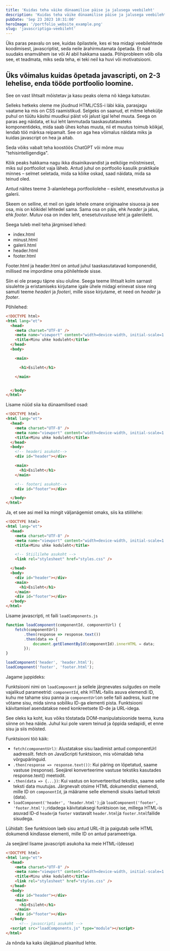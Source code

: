 ```yaml
---
title: 'Kuidas teha väike dünaamilise päise ja jalusega veebileht'
description: 'Kuidas teha väike dünaamilise päise ja jalusega veebileht kasutades javaskripti. Kuidas teha modaaliga pildiportfoolio.'
pubDate: 'Sep 23 2023 10:31:00'
heroImage: '/portfolio_website_example.png'
slug: 'javascriptiga-veebileht'
---
```


Üks paras peavalu on see, kuidas õpilastele, kes ei tea midagi veebilehtede koodimisest, javascriptist, seda neile ärahirmutamata õpetada. Et nad suudaks enamvähem ise või AI abil hakkama saada. Põhiprobleem võib olla see, et teadmata, miks seda teha, ei teki neil ka huvi või motivatsiooni.

## Üks võimalus kuidas õpetada javascripti, on 2-3 lehelise, enda tööde portfoolio loomine. 

See on vast lihtsalt mõistetav ja kasu peaks olema nö käega katsutav.

Selleks hetkeks oleme me jõudnud HTML/CSS-i läbi käia, parasjagu vaatame ka mis on CSS raamistikud. Selgeks on saanud, et mitme lehekülje puhul on tüütu käsitsi muudkui päist või jalust igal lehel muuta. Seega on paras aeg näidata, et kui leht lammutada taaskasutatavateks komponentideks, mida saab ühes kohas muuta, nii et muutus toimub kõikjal, lendab töö märksa reipamalt. See on aga hea võimalus näidata miks ja kuidas javascript on hea ja aitab.

Seda võiks vabalt teha koostöös ChatGPT või mõne muu "tehisintelligendiga".

Kõik peaks hakkama nagu ikka disainikavandist ja eelkõige mõistmisest, miks sul portfooliot vaja läheb. Antud juhul on portfoolio kasulik praktikale minnes – selmet seletada, mida sa kõike oskad, saad näidata, mida sa teinud oled.

Antud näites teeme 3-alamlehega portfooliolehe – esileht, enesetutvustus ja galerii.


Skeem on selline, et meil on igale lehele omane originaalne sisuosa ja see osa, mis on kõikidel lehtedel sama. Sama osa on päis, ehk *header* ja jalus, ehk *footer*. Mutuv osa on index leht, enesetutvustuse leht ja galeriileht.

Seega tuleb meil teha järgmised lehed:
- index.html
- minust.html
- galerii.html
- header.html
- footer.html

Footer.html ja header.html on antud juhul taaskasutatavad komponendid, millised me impordime oma põhilehtede sisse.

Siin ei ole praegu täpne sisu oluline. Seega teeme lihtsalt kolm sarnast sisulehte ja eristamiseks kirjutame igale ühele midagi erinevat sisse ning samuti teeme *headeri* ja *footeri*, mille sisse kirjutame, et need on *header* ja *footer*.

Põhilehed:
```html
<!DOCTYPE html>
<html lang="et">
  <head>
    <meta charset="UTF-8" />
    <meta name="viewport" content="width=device-width, initial-scale=1.0" />
    <title>Minu uhke koduleht</title>
  </head>
  <body>

    <main>

      <h1>Esileht</h1>

    </main>


  </body>
</html>

```

Lisame nüüd siia ka dünaamilised osad:
```html
<!DOCTYPE html>
<html lang="et">
  <head>
    <meta charset="UTF-8" />
    <meta name="viewport" content="width=device-width, initial-scale=1.0" />
    <title>Minu uhke koduleht</title>
  </head>
  <body>
    <!-- headeri asukoht-->
    <div id="header"></div>

    <main>
      <h1>Esileht</h1>
    </main>

    <!-- footeri asukoht-->
    <div id="footer"></div>

  </body>
</html>
```
Ja, et see asi meil ka mingit väljanägemist omaks, siis ka stiililehe:
```html
<!DOCTYPE html>
<html lang="et">
  <head>
    <meta charset="UTF-8" />
    <meta name="viewport" content="width=device-width, initial-scale=1.0" />
    <title>Minu uhke koduleht</title>

    <!-- Stiililehe asukoht -->
    <link rel="stylesheet" href="styles.css" />

  </head>
  <body>
    <div id="header"></div>
    <main>
      <h1>Esileht</h1>
    </main>
    <div id="footer"></div>
  </body>
</html>
```
Lisame javascripti, nt faili `loadComponents.js`

```javascript
function loadComponent(componentId, componentUrl) {
    fetch(componentUrl)
        .then(response => response.text())
        .then(data => {
            document.getElementById(componentId).innerHTML = data;
        });
}

loadComponent('header', 'header.html');
loadComponent('footer', 'footer.html');
```
Jagame juppideks:

Funktsiooni nimi on `loadComponent` ja sellele järgnevates sulgudes on meile vajalikud parameetrid: `componentId`, ehk HTML-failis asuva elemendi ID, kuhu me tahame sisu panna ja `componentUrl`on selle faili aadress, kust me võtame sisu, mida sinna sobiliku ID-ga elementi pista. Funktsiooni käivitamisel asendatakse need konkreetsete ID-de ja URL-idega.

See oleks ka koht, kus võiks tõstatada DOM-manipulatsioonide teema, kuna siinne on hea näide. Juhul kui pole varem teinud ja õppida sedapidi, et enne sisu ja siis mõisted.

Funktsiooni töö käik:

- `fetch(componentUrl)`: Alustatakse sisu laadimist antud componentUrl aadressilt. fetch on JavaScripti funktsioon, mis võimaldab teha võrgupäringuid.
- `.then(response => response.text())`: Kui päring on lõpetatud, saame vastuse (response). Seejärel konverteerime vastuse tekstiks kasutades response.text() meetodit.
- `.then(data => {...})`: Kui vastus on konverteeritud tekstiks, saame selle teksti data muutujas. Järgnevalt otsime HTML dokumendist elemendi, mille ID on `componentId`, ja määrame selle elemendi sisuks laetud teksti (data).
- `loadComponent('header', 'header.html');`ja `loadComponent('footer', 'footer.html');`ridadega käivitataksegi funktsioon ise, millega HTML-is asuvad ID-d `header`ja `footer` vastavalt `header.html`ja `footer.html`failide sisudega.

Lühidalt: See funktsioon laeb sisu antud URL-ilt ja paigutab selle HTML dokumendi kindlasse elementi, mille ID on antud parameetriga.

Ja seejärel lisame javascripti asukoha ka meie HTML-i(desse)

```html
<!DOCTYPE html>
<html lang="et">
  <head>
    <meta charset="UTF-8" />
    <meta name="viewport" content="width=device-width, initial-scale=1.0" />
    <title>Minu uhke koduleht</title>
    <link rel="stylesheet" href="styles.css" />
  </head>
  <body>
    <div id="header"></div>
    <main>
      <h1>Esileht</h1>
    </main>
    <div id="footer"></div>
  </body>
      <!-- javascripti asukoht -->
  <script src="loadComponents.js" type="module"></script>  
</html>
```
Ja nõnda ka kaks ülejäänud plaanitud lehte.